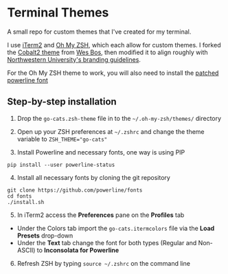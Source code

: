 # Terminal Themes
A small repo for custom themes that I've created for my terminal.

I use [iTerm2](https://iterm2.com/) and [Oh My ZSH](http://ohmyz.sh/), which each allow for custom themes. I forked the [Cobalt2 theme](https://github.com/wesbos/Cobalt2-iterm) from [Wes Bos](https://wesbos.com), then modified it to align roughly with [Northwestern University's branding guidelines](https://www.northwestern.edu/brand/).

For the Oh My ZSH theme to work, you will also need to install the [patched powerline font](https://github.com/powerline/fonts)


## Step-by-step installation

1. Drop the `go-cats.zsh-theme` file in to the `~/.oh-my-zsh/themes/` directory

2. Open up your ZSH preferences at `~/.zshrc` and change the theme variable to `ZSH_THEME="go-cats"`

3. Install Powerline and necessary fonts, one way is using PIP
```
pip install --user powerline-status
```

4. Install all necessary fonts by cloning the git repository
```
git clone https://github.com/powerline/fonts
cd fonts
./install.sh
```

5. In iTerm2 access the **Preferences** pane on the **Profiles** tab
  - Under the Colors tab import the `go-cats.itermcolors` file via the **Load Presets** drop-down
  - Under the **Text** tab change the font for both types (Regular and Non-ASCII) to **Inconsolata for Powerline**

6. Refresh ZSH by typing `source ~/.zshrc` on the command line
